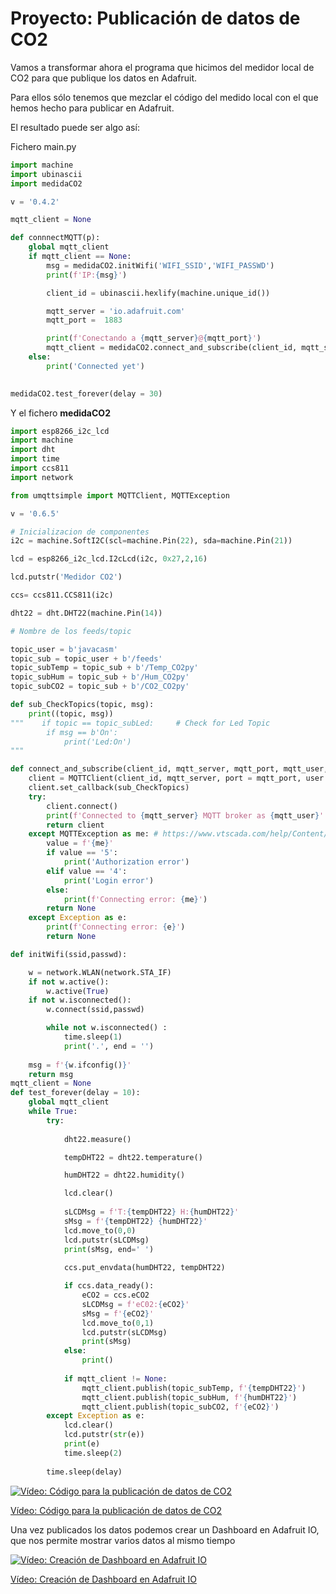 # Proyecto: Publicación de datos de CO2

Vamos a transformar ahora el programa que hicimos del medidor local de CO2 para que publique los datos en Adafruit.

Para ellos sólo tenemos que mezclar el código del medido local con el que hemos hecho para publicar en Adafruit.

El resultado puede ser algo así:

Fichero main.py

```python
import machine
import ubinascii
import medidaCO2

v = '0.4.2'

mqtt_client = None

def connnectMQTT(p):
    global mqtt_client
    if mqtt_client == None:
        msg = medidaCO2.initWifi('WIFI_SSID','WIFI_PASSWD')
        print(f'IP:{msg}')

        client_id = ubinascii.hexlify(machine.unique_id())

        mqtt_server = 'io.adafruit.com'
        mqtt_port =  1883

        print(f'Conectando a {mqtt_server}@{mqtt_port}')
        mqtt_client = medidaCO2.connect_and_subscribe(client_id, mqtt_server, mqtt_port, 'IO_USER','aio_ADAFRUIT_KEY')
    else:
        print('Connected yet')
        

medidaCO2.test_forever(delay = 30)
```

Y el fichero **medidaCO2**

```python
import esp8266_i2c_lcd
import machine
import dht
import time
import ccs811
import network

from umqttsimple import MQTTClient, MQTTException

v = '0.6.5'

# Inicializacion de componentes
i2c = machine.SoftI2C(scl=machine.Pin(22), sda=machine.Pin(21))

lcd = esp8266_i2c_lcd.I2cLcd(i2c, 0x27,2,16)

lcd.putstr('Medidor CO2')

ccs= ccs811.CCS811(i2c)

dht22 = dht.DHT22(machine.Pin(14))

# Nombre de los feeds/topic

topic_user = b'javacasm'
topic_sub = topic_user + b'/feeds'
topic_subTemp = topic_sub + b'/Temp_CO2py'
topic_subHum = topic_sub + b'/Hum_CO2py'
topic_subCO2 = topic_sub + b'/CO2_CO2py'

def sub_CheckTopics(topic, msg):
    print((topic, msg))
"""    if topic == topic_subLed:     # Check for Led Topic
        if msg == b'On':
            print('Led:On')
"""

def connect_and_subscribe(client_id, mqtt_server, mqtt_port, mqtt_user, mqtt_passwd):
    client = MQTTClient(client_id, mqtt_server, port = mqtt_port, user = mqtt_user, password = mqtt_passwd)
    client.set_callback(sub_CheckTopics)
    try:
        client.connect()
        print(f'Connected to {mqtt_server} MQTT broker as {mqtt_user}' )
        return client
    except MQTTException as me: # https://www.vtscada.com/help/Content/D_Tags/D_MQTT_ErrMsg.htm
        value = f'{me}'
        if value == '5':
            print('Authorization error')
        elif value == '4':
            print('Login error')
        else:
            print(f'Connecting error: {me}')
        return None        
    except Exception as e:
        print(f'Connecting error: {e}')
        return None    

def initWifi(ssid,passwd):

    w = network.WLAN(network.STA_IF)
    if not w.active():
        w.active(True)
    if not w.isconnected():
        w.connect(ssid,passwd)

        while not w.isconnected() :
            time.sleep(1)
            print('.', end = '')
            
    msg = f'{w.ifconfig()}'
    return msg
mqtt_client = None
def test_forever(delay = 10):
    global mqtt_client
    while True:
        try:
            
            dht22.measure()

            tempDHT22 = dht22.temperature()

            humDHT22 = dht22.humidity()

            lcd.clear()
            
            sLCDMsg = f'T:{tempDHT22} H:{humDHT22}'
            sMsg = f'{tempDHT22} {humDHT22}'
            lcd.move_to(0,0)
            lcd.putstr(sLCDMsg)
            print(sMsg, end=' ')
            
            ccs.put_envdata(humDHT22, tempDHT22)

            if ccs.data_ready():
                eCO2 = ccs.eCO2
                sLCDMsg = f'eC02:{eCO2}'
                sMsg = f'{eCO2}'
                lcd.move_to(0,1)
                lcd.putstr(sLCDMsg)
                print(sMsg)
            else:
                print()
                
            if mqtt_client != None:
                mqtt_client.publish(topic_subTemp, f'{tempDHT22}')
                mqtt_client.publish(topic_subHum, f'{humDHT22}')
                mqtt_client.publish(topic_subCO2, f'{eCO2}')
        except Exception as e:
            lcd.clear()
            lcd.putstr(str(e))
            print(e)
            time.sleep(2)
            
        time.sleep(delay)

```

[![Vídeo: Código para la publicación de datos de CO2](https://img.youtube.com/vi/vtFmIaLIybA/0.jpg)](https://drive.google.com/file/d/1rO8fCMzYz1ZIzlEk_RJtw8lW0TNISUQv/view?usp=sharing)

[Vídeo: Código para la publicación de datos de CO2](https://drive.google.com/file/d/1rO8fCMzYz1ZIzlEk_RJtw8lW0TNISUQv/view?usp=sharing)


Una vez publicados los datos podemos crear un Dashboard en Adafruit IO, que nos permite mostrar varios datos al mismo tiempo

[![Vídeo: Creación de Dashboard en Adafruit IO](https://img.youtube.com/vi/AFSRhYy4dLY/0.jpg)](https://drive.google.com/file/d/1mx5X50KpL-6XbNv1a-grUVj6l5_tbjAV/view?usp=sharing)

[Vídeo: Creación de Dashboard en Adafruit IO](https://drive.google.com/file/d/1mx5X50KpL-6XbNv1a-grUVj6l5_tbjAV/view?usp=sharing)

